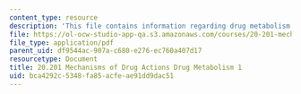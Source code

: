 ```yaml
---
content_type: resource
description: 'This file contains information regarding drug metabolism 1. '
file: https://ol-ocw-studio-app-qa.s3.amazonaws.com/courses/20-201-mechanisms-of-drug-actions-fall-2013/bca4292c5348fa85acfeae91dd9dac51_MIT20_201F13_DrgMetbolsm_1.pdf
file_type: application/pdf
parent_uid: df9544ac-907a-c680-e276-ec760a407d17
resourcetype: Document
title: 20.201 Mechanisms of Drug Actions Drug Metabolism 1
uid: bca4292c-5348-fa85-acfe-ae91dd9dac51
---
```

